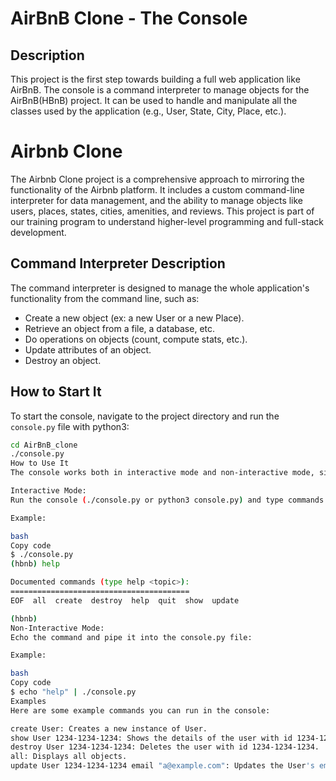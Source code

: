 # AirBnB Clone - The Console

## Description

This project is the first step towards building a full web application like AirBnB. The console is a command interpreter to manage objects for the AirBnB(HBnB) project. It can be used to handle and manipulate all the classes used by the application (e.g., User, State, City, Place, etc.).

# Airbnb Clone

The Airbnb Clone project is a comprehensive approach to mirroring the functionality of the Airbnb platform. It includes a custom command-line interpreter for data management, and the ability to manage objects like users, places, states, cities, amenities, and reviews. This project is part of our training program to understand higher-level programming and full-stack development.

## Command Interpreter Description

The command interpreter is designed to manage the whole application's functionality from the command line, such as:

- Create a new object (ex: a new User or a new Place).
- Retrieve an object from a file, a database, etc.
- Do operations on objects (count, compute stats, etc.).
- Update attributes of an object.
- Destroy an object.

## How to Start It

To start the console, navigate to the project directory and run the `console.py` file with python3:

```bash
cd AirBnB_clone
./console.py
How to Use It
The console works both in interactive mode and non-interactive mode, similar to a Unix shell.

Interactive Mode:
Run the console (./console.py or python3 console.py) and type commands directly into the prompt.

Example:

bash
Copy code
$ ./console.py
(hbnb) help

Documented commands (type help <topic>):
========================================
EOF  all  create  destroy  help  quit  show  update

(hbnb)
Non-Interactive Mode:
Echo the command and pipe it into the console.py file:

Example:

bash
Copy code
$ echo "help" | ./console.py
Examples
Here are some example commands you can run in the console:

create User: Creates a new instance of User.
show User 1234-1234-1234: Shows the details of the user with id 1234-1234-1234.
destroy User 1234-1234-1234: Deletes the user with id 1234-1234-1234.
all: Displays all objects.
update User 1234-1234-1234 email "a@example.com": Updates the User's email attribute.
                     